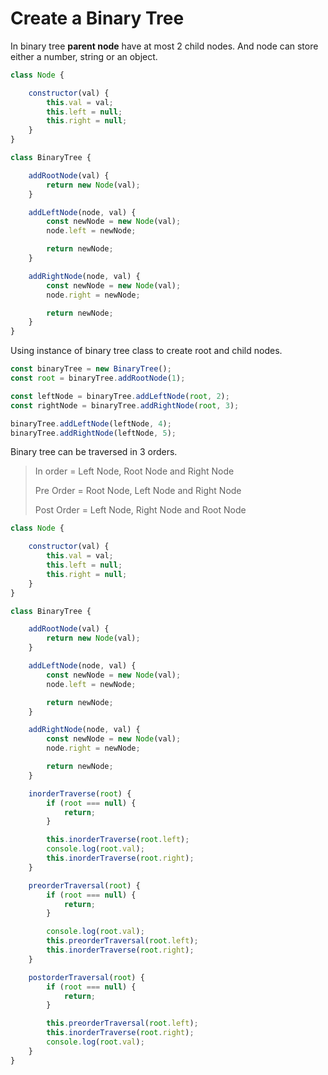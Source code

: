 # Create a Binary Tree

In binary tree **parent node** have at most 2 child nodes. And node can store either a number, string or an object.

```javascript
class Node {

    constructor(val) {
        this.val = val;
        this.left = null;
        this.right = null;
    }
}

class BinaryTree {

    addRootNode(val) {
        return new Node(val);
    }

    addLeftNode(node, val) {
        const newNode = new Node(val);
        node.left = newNode;

        return newNode;
    }

    addRightNode(node, val) {
        const newNode = new Node(val);
        node.right = newNode;

        return newNode;
    }
}
```



Using instance of binary tree class to create root and child nodes.

```javascript
const binaryTree = new BinaryTree();
const root = binaryTree.addRootNode(1);

const leftNode = binaryTree.addLeftNode(root, 2);
const rightNode = binaryTree.addRightNode(root, 3);

binaryTree.addLeftNode(leftNode, 4);
binaryTree.addRightNode(leftNode, 5);
```



Binary tree can be traversed in 3 orders.

> In order = Left Node, Root Node and Right Node
>
> Pre Order = Root Node, Left Node and Right Node
>
> Post Order = Left Node, Right Node and Root Node



```javascript
class Node {

    constructor(val) {
        this.val = val;
        this.left = null;
        this.right = null;
    }
}

class BinaryTree {

    addRootNode(val) {
        return new Node(val);
    }

    addLeftNode(node, val) {
        const newNode = new Node(val);
        node.left = newNode;

        return newNode;
    }

    addRightNode(node, val) {
        const newNode = new Node(val);
        node.right = newNode;

        return newNode;
    }

    inorderTraverse(root) {
        if (root === null) {
            return;
        }

        this.inorderTraverse(root.left);
        console.log(root.val);
        this.inorderTraverse(root.right);
    }

    preorderTraversal(root) {
        if (root === null) {
            return;
        }

        console.log(root.val);
        this.preorderTraversal(root.left);
        this.inorderTraverse(root.right);
    }

    postorderTraversal(root) {
        if (root === null) {
            return;
        }

        this.preorderTraversal(root.left);
        this.inorderTraverse(root.right);
        console.log(root.val);
    }
}
```

